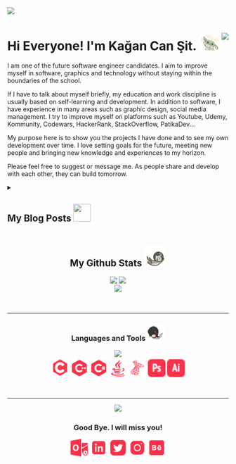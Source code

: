 <img src="https://github.com/KaganCanSit/KaganCanSit/blob/master/ImageFiles/Gif/Github%20Banner.gif">

<div align="left" class="header">
      <h1>
            Hi Everyone! I'm Kağan Can Şit.
            <img src="https://github.com/KaganCanSit/KaganCanSit/blob/master/ImageFiles/Gif/baby-yoda-so-cute.gif" height="40px" width="45px"/>
            <img align="right" src="https://badges.pufler.dev/visits/kagancansit/kagancansit" />
      </h1>
 </div>
 
<div class="about_me">
<p>
I am one of the future software engineer candidates. I aim to improve myself in software, graphics and technology without staying within the boundaries of the school.

If I have to talk about myself briefly, my education and work discipline is usually based on self-learning and development. In addition to software, I have experience in many areas such as graphic design, social media management. I try to improve myself on platforms such as Youtube, Udemy, Kommunity, Codewars, HackerRank, StackOverflow, PatikaDev...

My purpose here is to show you the projects I have done and to see my own development over time. I love setting goals for the future, meeting new people and bringing new knowledge and experiences to my horizon.
      
Please feel free to suggest or message me. As people share and develop with each other, they can build tomorrow.
</p>
</div>

<div class="blog">
<details>
<summary><h2>My Blog Posts <img src="https://media4.giphy.com/media/fsyg9tH6PcwUc8WU23/giphy.gif?cid=790b7611764d16f4c060358758030918531469c86523397e&rid=giphy.gif&ct=s" width="40" height="40"/></h2></summary>
<a href="https://medium.com/@kagancansit/notion-i%CC%87le-markdown-dosyasi-olu%C5%9Fturmak-d1e725a021b1" target="blank">Notion İle Markdown Dosyası Oluşturmak</a><br>
<a href="https://medium.com/@kagancansit/yeni-bilgiler-edinmek-i%CC%87%C3%A7in-youtube-kanal-%C3%B6nerileri-8a3aac7a4a14" target="blank">Yeni Bilgiler Edinmek İçin YouTube Kanal Önerileri</a>
</details>
</div>

<div align="center" class="github_stats">
  <h2 > My Github Stats
    <img src="https://github.com/KaganCanSit/KaganCanSit/blob/master/ImageFiles/Gif/Cat.gif" width="50" height="50"/>
  </h2>
        <div>
              <img src="https://github-readme-streak-stats.herokuapp.com/?user=kagancansit&show_icons=true&locale=en&layout=compact&theme=radical&line_height=0" width="425px"/>
              <img src="https://github-readme-stats.vercel.app/api?username=kagancansit&show_icons=true&theme=radical" width="425px"><br>
        </div>
  <img src="https://activity-graph.herokuapp.com/graph?username=kagancansit&theme=redical" width="850px">
</div>

<br><hr>

<div align="center" class="tools">    
  <h3>Languages and Tools
    <img src="https://github.com/KaganCanSit/KaganCanSit/blob/master/ImageFiles/Gif/laptop.gif" width="40" height="40"/>
  </h3>
  <img src="https://github-readme-stats.vercel.app/api/top-langs/?username=kagancansit&hide=html,css,shaderlab,kotlin,hlsl&layout=compact&theme=radical"><br>
  <img src="https://github.com/KaganCanSit/KaganCanSit/blob/master/ImageFiles/Image/C.png" alt="C_ProgrammingLanguage" width="40" height="42"/>
  <img src="https://github.com/KaganCanSit/KaganCanSit/blob/master/ImageFiles/Image/C%2B%2B.png" alt="C++_ProgrammingLanguage" width="40" height="40"/>
  <img src="https://github.com/KaganCanSit/KaganCanSit/blob/master/ImageFiles/Image/C%23.png" width="40" height="40"/>
  <img src="https://github.com/KaganCanSit/KaganCanSit/blob/master/ImageFiles/Image/Java.png" width="40" height="40" />
  <img src="https://github.com/KaganCanSit/KaganCanSit/blob/master/ImageFiles/Image/SQL.png" alt="MSql_Language" width="40" height="40"/>
  <img src="https://github.com/KaganCanSit/KaganCanSit/blob/master/ImageFiles/Image/Photoshop.png" alt="Photoshop_Adobe" width="40" height="40"/>
  <img src="https://github.com/KaganCanSit/KaganCanSit/blob/master/ImageFiles/Image/Illustrator.png" alt="Illustrator_Adobe" width="40" height="40"/>   
</div>

<br><hr>

<div align="center" class="bye">
  <img src="https://media2.giphy.com/media/ytwDCP7JApXH3twHvy/giphy.gif">
  <h3> Good Bye. I will miss you!</h3>
</div>

<div align="center" class="connect">
  <a href="mailto:kagancansit@hotmail.com" target="blank"><img align="center" src="https://github.com/KaganCanSit/KaganCanSit/blob/master/ImageFiles/SocialMediaPng/Outlook.png" alt="@kagancansit" width="40" height="40" /></a>
  <a href="https://linkedin.com/in/kagancansit" target="blank"><img align="center" src="https://github.com/KaganCanSit/KaganCanSit/blob/master/ImageFiles/SocialMediaPng/Linked.png" alt="kagancansit" width="40" height="40" /></a>
  <a href="https://twitter.com/kagancansit" target="blank"><img align="center" src="https://github.com/KaganCanSit/KaganCanSit/blob/master/ImageFiles/SocialMediaPng/Twitter.png" alt="kagancansit" width="40" height="40" /></a>
  <a href="https://www.instagram.com/kagancansit" target="blank"><img align="center" src="https://github.com/KaganCanSit/KaganCanSit/blob/master/ImageFiles/SocialMediaPng/Instagram.png" alt="kagancansit" width="40" height="40" /></a>
  <a href="https://www.behance.net/kagancansit" target="blank"><img align="center" src="https://github.com/KaganCanSit/KaganCanSit/blob/master/ImageFiles/SocialMediaPng/Behance.png" alt="kagancansit" width="40" height="40" /></a>
</div>
